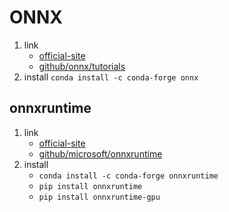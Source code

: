 # ONNX

1. link
   * [official-site](https://onnx.ai/)
   * [github/onnx/tutorials](https://github.com/onnx/tutorials#converting-to-onnx-format)
2. install `conda install -c conda-forge onnx`

## onnxruntime

1. link
   * [official-site](https://www.onnxruntime.ai/)
   * [github/microsoft/onnxruntime](https://github.com/microsoft/onnxruntime)
2. install
   * `conda install -c conda-forge onnxruntime`
   * `pip install onnxruntime`
   * `pip install onnxruntime-gpu`
